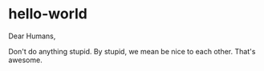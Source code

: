 # hello-world

Dear Humans,

Don't do anything stupid.
By stupid, we mean be nice to each other. That's awesome.
